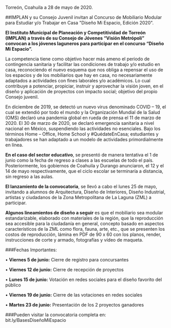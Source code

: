 
Torreón, Coahuila a 28 de mayo de 2020.

##IMPLAN y su Consejo Juvenil invitan al Concurso de Mobiliario Modular para Estudiar y/o Trabajar en Casa "Diseño Mi Espacio, Edición 2020".

**El Instituto Municipal de Planeación y Competitividad de Torreón (IMPLAN) a través de su Consejo de Jóvenes “Visión Metrópoli” convocan a los jóvenes laguneros para participar en el concurso “Diseño Mi Espacio”.**

La competencia tiene como objetivo hacer más ameno el periodo de contingencia sanitaria y facilitar las condiciones de trabajo y/o estudio en casa, reconociendo el nuevo esquema que nos obliga a repensar el uso de los espacios y de los mobiliarios que hay en casa, no necesariamente adaptados a actividades con fines laborales y/o académicos. Lo cual contribuye a potenciar, propiciar, instruir y aprovechar la visión joven, en el diseño y aplicación de proyectos con impacto social; objetivo del propio Consejo juvenil.

En diciembre de 2019, se detectó un nuevo virus denominado COVID – 19, el cual se extendió por todo el mundo y la Organización Mundial de la Salud (OMS) declaró una pandemia global en rueda de prensa el 11 de marzo de 2020. El 30 de marzo de 2020, se declaró emergencia sanitaria a nivel nacional en México, suspendiendo las actividades no esenciales. Bajo los términos Home – Office, Home School y #QuédateEnCasa; estudiantes y trabajadores se han adaptado a un modelo de actividades primordialmente en línea.

**En el caso del sector educativo**, se presentó de manera tentativa el 1 de junio como la fecha de regreso a clases a las escuelas de todo el país. Posteriormente, los gobiernos de Coahuila y Durango anunciaron, el 12 y el 14 de mayo respectivamente, que el ciclo escolar se terminaría a distancia, sin regreso a las aulas.

**El lanzamiento de la convocatoria**, se llevó a cabo el lunes 25 de mayo, invitando a alumnos de Arquitectura, Diseño de Interiores, Diseño Industrial, artistas y ciudadanos de la Zona Metropolitana de La Laguna (ZML) a participar.

**Algunos lineamientos de diseño a seguir** es que el mobiliario sea modular estandarizable, elaborado con materiales de la región, que la reproducción sea accesible para la ciudadanía en general, concepto basado en aspectos característicos de la ZML como flora, fauna, arte, etc., que se presenten los costos de reproducción, lámina en PDF de 90 x 60 con los planos, render, instrucciones de corte y armado, fotografías y vídeo de maqueta.

###Fechas Importantes:

• **Viernes 5 de junio:** Cierre de registro para concursantes

• **Viernes 12 de junio:** Cierre de recepción de proyectos

• **Lunes 15 de junio:** Votación en redes sociales para el diseño favorito del público

• **Viernes 19 de junio:** Cierre de las votaciones en redes sociales

• **Martes 23 de junio:** Presentación de los 2 proyectos ganadores

###Pueden visitar la convocatoria completa en: bit.ly/BasesDiseñoMiEspacio
